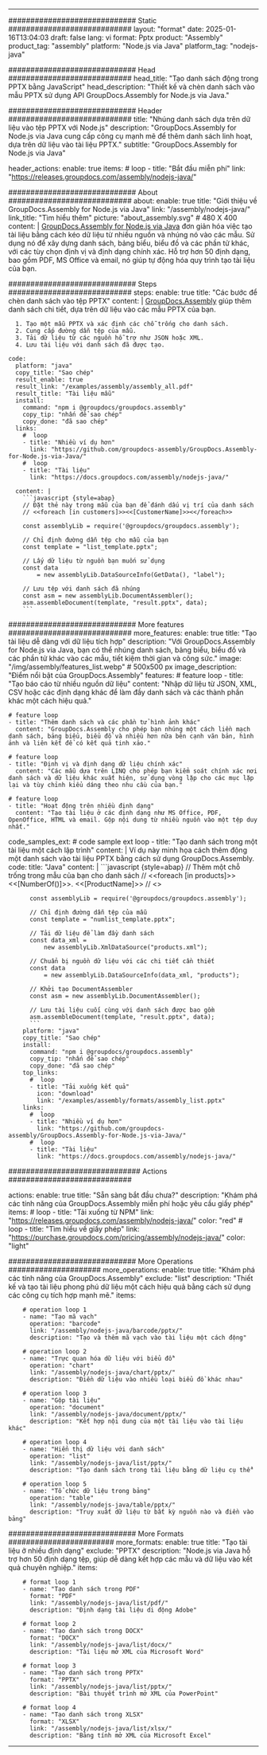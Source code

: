 



---
############################# Static ############################
layout: "format"
date:  2025-01-16T13:04:03
draft: false
lang: vi
format: Pptx
product: "Assembly"
product_tag: "assembly"
platform: "Node.js via Java"
platform_tag: "nodejs-java"

############################# Head ############################
head_title: "Tạo danh sách động trong PPTX bằng JavaScript"
head_description: "Thiết kế và chèn danh sách vào mẫu PPTX sử dụng API GroupDocs.Assembly for Node.js via Java."

############################# Header ############################
title: "Nhúng danh sách dựa trên dữ liệu vào tệp PPTX với Node.js" 
description: "GroupDocs.Assembly for Node.js via Java cung cấp công cụ mạnh mẽ để thêm danh sách linh hoạt, dựa trên dữ liệu vào tài liệu PPTX."
subtitle: "GroupDocs.Assembly for Node.js via Java" 

header_actions:
  enable: true
  items:
    #  loop
    - title: "Bắt đầu miễn phí"
      link: "https://releases.groupdocs.com/assembly/nodejs-java/"
      
############################# About ############################
about:
    enable: true
    title: "Giới thiệu về GroupDocs.Assembly for Node.js via Java"
    link: "/assembly/nodejs-java/"
    link_title: "Tìm hiểu thêm"
    picture: "about_assembly.svg" # 480 X 400
    content: |
       [GroupDocs.Assembly for Node.js via Java](/assembly/nodejs-java/) đơn giản hóa việc tạo tài liệu bằng cách kéo dữ liệu từ nhiều nguồn và nhúng nó vào các mẫu. Sử dụng nó để xây dựng danh sách, bảng biểu, biểu đồ và các phần tử khác, với các tùy chọn định vị và định dạng chính xác. Hỗ trợ hơn 50 định dạng, bao gồm PDF, MS Office và email, nó giúp tự động hóa quy trình tạo tài liệu của bạn.

############################# Steps ############################
steps:
    enable: true
    title: "Các bước để chèn danh sách vào tệp PPTX"
    content: |
      [GroupDocs.Assembly](/assembly/nodejs-java/) giúp thêm danh sách chi tiết, dựa trên dữ liệu vào các mẫu PPTX của bạn.
      
      1. Tạo một mẫu PPTX và xác định các chỗ trống cho danh sách.
      2. Cung cấp đường dẫn tệp của mẫu.
      3. Tải dữ liệu từ các nguồn hỗ trợ như JSON hoặc XML.
      4. Lưu tài liệu với danh sách đã được tạo.
   
    code:
      platform: "java"
      copy_title: "Sao chép"
      result_enable: true
      result_link: "/examples/assembly/assembly_all.pdf"
      result_title: "Tài liệu mẫu"
      install:
        command: "npm i @groupdocs/groupdocs.assembly"
        copy_tip: "nhấn để sao chép"
        copy_done: "đã sao chép"
      links:
        #  loop
        - title: "Nhiều ví dụ hơn"
          link: "https://github.com/groupdocs-assembly/GroupDocs.Assembly-for-Node.js-via-Java/"
        #  loop
        - title: "Tài liệu"
          link: "https://docs.groupdocs.com/assembly/nodejs-java/"
          
      content: |
        ```javascript {style=abap}
        // Đặt thẻ này trong mẫu của bạn để đánh dấu vị trí của danh sách
        // <<foreach [in customers]>><<[CustomerName]>><</foreach>>
    
        const assemblyLib = require('@groupdocs/groupdocs.assembly');

        // Chỉ định đường dẫn tệp cho mẫu của bạn
        const template = "list_template.pptx";

        // Lấy dữ liệu từ nguồn bạn muốn sử dụng
        const data 
            = new assemblyLib.DataSourceInfo(GetData(), "label");

        // Lưu tệp với danh sách đã nhúng
        const asm = new assemblyLib.DocumentAssembler();
        asm.assembleDocument(template, "result.pptx", data);
        ```           

############################# More features ############################
more_features:
  enable: true
  title: "Tạo tài liệu dễ dàng với dữ liệu tích hợp"
  description: "Với GroupDocs.Assembly for Node.js via Java, bạn có thể nhúng danh sách, bảng biểu, biểu đồ và các phần tử khác vào các mẫu, tiết kiệm thời gian và công sức."
  image: "/img/assembly/features_list.webp" # 500x500 px
  image_description: "Điểm nổi bật của GroupDocs.Assembly"
  features:
    # feature loop
    - title: "Tạo báo cáo từ nhiều nguồn dữ liệu"
      content: "Nhập dữ liệu từ JSON, XML, CSV hoặc các định dạng khác để làm đầy danh sách và các thành phần khác một cách hiệu quả."

    # feature loop
    - title: "Thêm danh sách và các phần tử hình ảnh khác"
      content: "GroupDocs.Assembly cho phép bạn nhúng một cách liền mạch danh sách, bảng biểu, biểu đồ và nhiều hơn nữa bên cạnh văn bản, hình ảnh và liên kết để có kết quả tinh xảo."

    # feature loop
    - title: "Định vị và định dạng dữ liệu chính xác"
      content: "Các mẫu dựa trên LINQ cho phép bạn kiểm soát chính xác nơi danh sách và dữ liệu khác xuất hiện, sử dụng vòng lặp cho các mục lặp lại và tùy chỉnh kiểu dáng theo nhu cầu của bạn."

    # feature loop
    - title: "Hoạt động trên nhiều định dạng"
      content: "Tạo tài liệu ở các định dạng như MS Office, PDF, OpenOffice, HTML và email. Gộp nội dung từ nhiều nguồn vào một tệp duy nhất."
      
  code_samples_ext:
    # code sample ext loop
    - title: "Tạo danh sách trong một tài liệu một cách lập trình"
      content: |
        Ví dụ này minh họa cách thêm động một danh sách vào tài liệu PPTX bằng cách sử dụng GroupDocs.Assembly.
      code:
        title: "Java"
        content: |
          ```javascript {style=abap}
          // Thêm một chỗ trống trong mẫu của bạn cho danh sách
          // <<foreach [in products]>><<[NumberOf()]>>. <<[ProductName]>>
          // <</foreach>>
          
          const assemblyLib = require('@groupdocs/groupdocs.assembly');

          // Chỉ định đường dẫn tệp của mẫu
          const template = "numlist_template.pptx";

          // Tải dữ liệu để làm đầy danh sách
          const data_xml =
              new assemblyLib.XmlDataSource("products.xml");

          // Chuẩn bị nguồn dữ liệu với các chi tiết cần thiết
          const data 
              = new assemblyLib.DataSourceInfo(data_xml, "products");

          // Khởi tạo DocumentAssembler
          const asm = new assemblyLib.DocumentAssembler();

          // Lưu tài liệu cuối cùng với danh sách được bao gồm
          asm.assembleDocument(template, "result.pptx", data);
          ```
        platform: "java"
        copy_title: "Sao chép"
        install:
          command: "npm i @groupdocs/groupdocs.assembly"
          copy_tip: "nhấn để sao chép"
          copy_done: "đã sao chép"
        top_links:
          #  loop
          - title: "Tải xuống kết quả"
            icon: "download"
            link: "/examples/assembly/formats/assembly_list.pptx"
        links:
          #  loop
          - title: "Nhiều ví dụ hơn"
            link: "https://github.com/groupdocs-assembly/GroupDocs.Assembly-for-Node.js-via-Java/"
          #  loop
          - title: "Tài liệu"
            link: "https://docs.groupdocs.com/assembly/nodejs-java/"
            

            


############################## Actions ############################

actions:
  enable: true
  title: "Sẵn sàng bắt đầu chưa?"
  description: "Khám phá các tính năng của GroupDocs.Assembly miễn phí hoặc yêu cầu giấy phép"
  items:
    #  loop
    - title: "Tải xuống từ NPM"
      link: "https://releases.groupdocs.com/assembly/nodejs-java/"
      color: "red"
        #  loop
    - title: "Tìm hiểu về giấy phép"
      link: "https://purchase.groupdocs.com/pricing/assembly/nodejs-java/"
      color: "light"


############################# More Operations #####################
more_operations:
    enable: true
    title: "Khám phá các tính năng của GroupDocs.Assembly"
    exclude: "list"
    description: "Thiết kế và tạo tài liệu phong phú dữ liệu một cách hiệu quả bằng cách sử dụng các công cụ tích hợp mạnh mẽ."
    items: 
          
        # operation loop 1
        - name: "Tạo mã vạch"
          operation: "barcode"
          link: "/assembly/nodejs-java/barcode/pptx/"
          description: "Tạo và thêm mã vạch vào tài liệu một cách động"

        # operation loop 2
        - name: "Trực quan hóa dữ liệu với biểu đồ"
          operation: "chart"
          link: "/assembly/nodejs-java/chart/pptx/"
          description: "Điền dữ liệu vào nhiều loại biểu đồ khác nhau"

        # operation loop 3
        - name: "Gộp tài liệu"
          operation: "document"
          link: "/assembly/nodejs-java/document/pptx/"
          description: "Kết hợp nội dung của một tài liệu vào tài liệu khác"

        # operation loop 4
        - name: "Hiển thị dữ liệu với danh sách"
          operation: "list"
          link: "/assembly/nodejs-java/list/pptx/"
          description: "Tạo danh sách trong tài liệu bằng dữ liệu cụ thể"

        # operation loop 5
        - name: "Tổ chức dữ liệu trong bảng"
          operation: "table"
          link: "/assembly/nodejs-java/table/pptx/"
          description: "Truy xuất dữ liệu từ bất kỳ nguồn nào và điền vào bảng"
         
          
############################# More Formats ########################
more_formats:
    enable: true
    title: "Tạo tài liệu ở nhiều định dạng"
    exclude: "PPTX"
    description: "Node.js via Java hỗ trợ hơn 50 định dạng tệp, giúp dễ dàng kết hợp các mẫu và dữ liệu vào kết quả chuyên nghiệp."
    items: 
          
        # format loop 1
        - name: "Tạo danh sách trong PDF"
          format: "PDF"
          link: "/assembly/nodejs-java/list/pdf/"
          description: "Định dạng tài liệu di động Adobe"
          
        # format loop 2
        - name: "Tạo danh sách trong DOCX"
          format: "DOCX"
          link: "/assembly/nodejs-java/list/docx/"
          description: "Tài liệu mở XML của Microsoft Word"
          
        # format loop 3
        - name: "Tạo danh sách trong PPTX"
          format: "PPTX"
          link: "/assembly/nodejs-java/list/pptx/"
          description: "Bài thuyết trình mở XML của PowerPoint"
          
        # format loop 4
        - name: "Tạo danh sách trong XLSX"
          format: "XLSX"
          link: "/assembly/nodejs-java/list/xlsx/"
          description: "Bảng tính mở XML của Microsoft Excel"


          

---